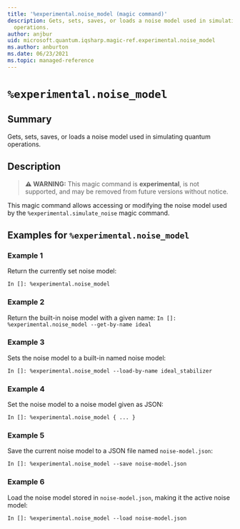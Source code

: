 ```yaml
---
title: '%experimental.noise_model (magic command)'
description: Gets, sets, saves, or loads a noise model used in simulating quantum
  operations.
author: anjbur
uid: microsoft.quantum.iqsharp.magic-ref.experimental.noise_model
ms.author: anburton
ms.date: 06/23/2021
ms.topic: managed-reference
---
```


<!--
    NB: This file has been automatically generated from Microsoft.Quantum.IQSharp.Kernel.dll,
        please do not manually edit it.

    [DEBUG] JSON source:
        {"Name": "%experimental.noise_model", "Documentation": {"Summary": "Gets, sets, saves, or loads a noise model used in simulating quantum operations.", "Full": null, "Description": "\r\n> **\u26a0 WARNING:** This magic command is **experimental**,\r\n> is not supported, and may be removed from future versions without notice.\r\n\r\nThis magic command allows accessing or modifying the noise model used by\r\nthe `%experimental.simulate_noise` magic command.\r\n                ", "Remarks": null, "Examples": ["\r\nReturn the currently set noise model:\r\n```\r\nIn []: %experimental.noise_model\r\n```\r\n                    ", "\r\n                        Return the built-in noise model with a given name:\r\n                        ```\r\n                        In []: %experimental.noise_model --get-by-name ideal\r\n                        ```\r\n                    ", "\r\nSets the noise model to a built-in named noise model:\r\n```\r\nIn []: %experimental.noise_model --load-by-name ideal_stabilizer\r\n```\r\n                    ", "\r\nSet the noise model to a noise model given as JSON:\r\n```\r\nIn []: %experimental.noise_model { ... }\r\n```\r\n                    ", "\r\nSave the current noise model to a JSON file named\r\n`noise-model.json`:\r\n```\r\nIn []: %experimental.noise_model --save noise-model.json\r\n```\r\n                    ", "\r\nLoad the noise model stored in `noise-model.json`,\r\nmaking it the active noise model:\r\n```\r\nIn []: %experimental.noise_model --load noise-model.json\r\n```\r\n                    "], "SeeAlso": null}, "AssemblyName": "Microsoft.Quantum.IQSharp.Kernel"}
-->

# `%experimental.noise_model`

## Summary

Gets, sets, saves, or loads a noise model used in simulating quantum operations.

## Description

> **⚠ WARNING:** This magic command is **experimental**,
> is not supported, and may be removed from future versions without notice.

This magic command allows accessing or modifying the noise model used by
the `%experimental.simulate_noise` magic command.

## Examples for `%experimental.noise_model`

### Example 1

Return the currently set noise model:
```
In []: %experimental.noise_model
```

### Example 2

Return the built-in noise model with a given name:
                        ```
                        In []: %experimental.noise_model --get-by-name ideal
                        ```

### Example 3

Sets the noise model to a built-in named noise model:
```
In []: %experimental.noise_model --load-by-name ideal_stabilizer
```

### Example 4

Set the noise model to a noise model given as JSON:
```
In []: %experimental.noise_model { ... }
```

### Example 5

Save the current noise model to a JSON file named
`noise-model.json`:
```
In []: %experimental.noise_model --save noise-model.json
```

### Example 6

Load the noise model stored in `noise-model.json`,
making it the active noise model:
```
In []: %experimental.noise_model --load noise-model.json
```

